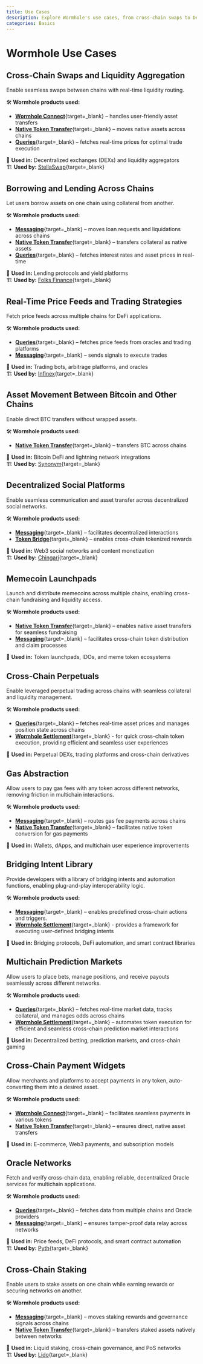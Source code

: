 ```yaml
---
title: Use Cases
description: Explore Wormhole's use cases, from cross-chain swaps to DeFi, lending, gaming, and more. See how projects integrate Wormhole solutions.
categories: Basics
---
```


# Wormhole Use Cases

<div markdown class="use-case-card">
<div class="title" markdown>

## Cross-Chain Swaps and Liquidity Aggregation

Enable seamless swaps between chains with real-time liquidity routing.

</div>
<div markdown>

🛠 **Wormhole products used:**

- [**Wormhole Connect**](/docs/build/transfers/connect/overview/){target=\_blank} – handles user-friendly asset transfers
- [**Native Token Transfer**](/docs/build/transfers/native-token-transfers/){target=\_blank} – moves native assets across chains
- [**Queries**](/docs/build/queries/overview/){target=\_blank} – fetches real-time prices for optimal trade execution

🔗 **Used in:** Decentralized exchanges (DEXs) and liquidity aggregators  <br>🏗️ **Used by:** [StellaSwap](https://app.stellaswap.com/exchange/swap){target=\_blank}

</div>
</div>


<div markdown class="use-case-card">
<div class="title" markdown>

## Borrowing and Lending Across Chains

Let users borrow assets on one chain using collateral from another.

</div>
<div markdown>

🛠 **Wormhole products used:**

- [**Messaging**](/docs/learn/infrastructure/){target=\_blank} – moves loan requests and liquidations across chains
- [**Native Token Transfer**](/docs/build/transfers/native-token-transfers/){target=\_blank} – transfers collateral as native assets
- [**Queries**](/docs/build/queries/overview/){target=\_blank} – fetches interest rates and asset prices in real-time

🔗 **Used in:** Lending protocols and yield platforms <br>🏗️ **Used by:** [Folks Finance](https://wormhole.com/case-studies/folks-finance){target=\_blank}

</div>
</div>


<div markdown class="use-case-card">
<div class="title" markdown>

## Real-Time Price Feeds and Trading Strategies

Fetch price feeds across multiple chains for DeFi applications.

</div>
<div markdown>

🛠 **Wormhole products used:**

- [**Queries**](/docs/build/queries/overview/){target=\_blank} – fetches price feeds from oracles and trading platforms
- [**Messaging**](/docs/learn/infrastructure/){target=\_blank} – sends signals to execute trades

🔗 **Used in:** Trading bots, arbitrage platforms, and oracles <br>🏗️ **Used by:** [Infinex](https://wormhole.com/case-studies/infinex){target=\_blank}

</div>
</div>


<div markdown class="use-case-card">
<div class="title" markdown>

## Asset Movement Between Bitcoin and Other Chains

Enable direct BTC transfers without wrapped assets.

</div>
<div markdown>

🛠 **Wormhole products used:**

- [**Native Token Transfer**](/docs/build/transfers/native-token-transfers/){target=\_blank} – transfers BTC across chains

🔗 **Used in:** Bitcoin DeFi and lightning network integrations <br>🏗️ **Used by:** [Synonym](https://wormhole.com/case-studies/synonym){target=\_blank}

</div>
</div>

<div markdown class="use-case-card">
<div class="title" markdown>

## Decentralized Social Platforms

Enable seamless communication and asset transfer across decentralized social networks.

</div>
<div markdown>

🛠 **Wormhole products used:**

- [**Messaging**](/docs/learn/infrastructure/){target=\_blank} – facilitates decentralized interactions
- [**Token Bridge**](/docs/build/transfers/token-bridge/){target=\_blank} – enables cross-chain tokenized rewards

🔗 **Used in:** Web3 social networks and content monetization <br>🏗️ **Used by:** [Chingari](https://chingari.io/){target=\_blank}

</div>
</div>


<div markdown class="use-case-card">
<div class="title" markdown>

## Memecoin Launchpads

Launch and distribute memecoins across multiple chains, enabling cross-chain fundraising and liquidity access.

</div>
<div markdown>

🛠 **Wormhole products used:**

- [**Native Token Transfer**](/docs/build/transfers/native-token-transfers/){target=\_blank} – enables native asset transfers for seamless fundraising
- [**Messaging**](/docs/learn/infrastructure/){target=\_blank} – facilitates cross-chain token distribution and claim processes

🔗 **Used in:** Token launchpads, IDOs, and meme token ecosystems

</div>
</div>


<div markdown class="use-case-card">
<div class="title" markdown>

## Cross-Chain Perpetuals

Enable leveraged perpetual trading across chains with seamless collateral and liquidity management.

</div>
<div markdown>

🛠 **Wormhole products used:**

- [**Queries**](/docs/build/queries/overview/){target=\_blank} – fetches real-time asset prices and manages position state across chains
- [**Wormhole Settlement**](/docs/learn/transfers/settlement/overview/){target=\_blank} - for quick cross-chain token execution, providing efficient and seamless user experiences

🔗 **Used in:**  Perpetual DEXs, trading platforms and cross-chain derivatives

</div>
</div>


<div markdown class="use-case-card">
<div class="title" markdown>

## Gas Abstraction

Allow users to pay gas fees with any token across different networks, removing friction in multichain interactions.

</div>
<div markdown>

🛠 **Wormhole products used:**

- [**Messaging**](/docs/learn/infrastructure/){target=\_blank} – routes gas fee payments across chains
- [**Native Token Transfer**](/docs/build/transfers/native-token-transfers/){target=\_blank} – facilitates native token conversion for gas payments

🔗 **Used in:** Wallets, dApps, and multichain user experience improvements

</div>
</div>


<div markdown class="use-case-card">
<div class="title" markdown>

## Bridging Intent Library

Provide developers with a library of bridging intents and automation functions, enabling plug-and-play interoperability logic.

</div>
<div markdown>

🛠 **Wormhole products used:**

- [**Messaging**](/docs/learn/infrastructure/){target=\_blank} – enables predefined cross-chain actions and triggers.
- [**Wormhole Settlement**](/docs/learn/transfers/settlement/overview/){target=\_blank} - provides a framework for executing user-defined bridging intents

🔗 **Used in:** Bridging protocols, DeFi automation, and smart contract libraries

</div>
</div>


<div markdown class="use-case-card">
<div class="title" markdown>

## Multichain Prediction Markets

Allow users to place bets, manage positions, and receive payouts seamlessly across different networks.

</div>
<div markdown>

🛠 **Wormhole products used:**

- [**Queries**](/docs/build/queries/overview/){target=\_blank} – fetches real-time market data, tracks collateral, and manages odds across chains
- [**Wormhole Settlement**](/docs/learn/transfers/settlement/overview/){target=\_blank} – automates token execution for efficient and seamless cross-chain prediction market interactions

🔗 **Used in:** Decentralized betting, prediction markets, and cross-chain gaming

</div>
</div>


<div markdown class="use-case-card">
<div class="title" markdown>

## Cross-Chain Payment Widgets

Allow merchants and platforms to accept payments in any token, auto-converting them into a desired asset.

</div>
<div markdown>

🛠 **Wormhole products used:**

- [**Wormhole Connect**](/docs/build/transfers/connect/overview/){target=\_blank} – facilitates seamless payments in various tokens
- [**Native Token Transfer**](/docs/build/transfers/native-token-transfers/){target=\_blank} – ensures direct, native asset transfers

🔗 **Used in:** E-commerce, Web3 payments, and subscription models

</div>
</div>


<div markdown class="use-case-card">
<div class="title" markdown>

## Oracle Networks

Fetch and verify cross-chain data, enabling reliable, decentralized Oracle services for multichain applications.

</div>
<div markdown>

🛠 **Wormhole products used:**

- [**Queries**](/docs/build/queries/overview/){target=\_blank} – fetches data from multiple chains and Oracle providers
- [**Messaging**](/docs/learn/infrastructure/){target=\_blank} – ensures tamper-proof data relay across networks

🔗 **Used in:** Price feeds, DeFi protocols, and smart contract automation <br>🏗️ **Used by:** [Pyth](https://wormhole.com/case-studies/pyth){target=\_blank}

</div>
</div>


<div markdown class="use-case-card">
<div class="title" markdown>

## Cross-Chain Staking

Enable users to stake assets on one chain while earning rewards or securing networks on another.

</div>
<div markdown>

🛠 **Wormhole products used:**

- [**Messaging**](/docs/learn/infrastructure/){target=\_blank} – moves staking rewards and governance signals across chains
- [**Native Token Transfer**](/docs/build/transfers/native-token-transfers/){target=\_blank} – transfers staked assets natively between networks

🔗 **Used in:** Liquid staking, cross-chain governance, and PoS networks <br>🏗️ **Used by:** [Lido](https://lido.fi/){target=\_blank}

</div>
</div>